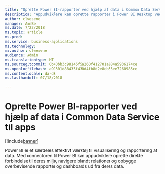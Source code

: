 ```yaml
---
title: "Oprette Power BI-rapporter ved hjælp af data i Common Data Service til apps"
description: "Appudviklere kan oprette rapporter i Power BI Desktop ved hjælp af den opdaterede Power BI-connector til Common Data Service til apps."
author: clwesene
manager: AnnBe
ms.date: 7/22/2018
ms.topic: article
ms.prod: 
ms.service: business-applications
ms.technology: 
ms.author: clwesene
audience: Admin
ms.translationtype: HT
ms.sourcegitcommit: 0b40bb3c98145f5a260f412701a884a5936174ce
ms.openlocfilehash: a91301d88435f430d4fb8d2e8eb55ee7260985ce
ms.contentlocale: da-dk
ms.lasthandoff: 07/18/2018

---
```

# <a name="create-power-bi-reports-using-data-in-common-data-service-for-apps"></a>Oprette Power BI-rapporter ved hjælp af data i Common Data Service til apps


[!include[banner](../../includes/banner.md)]

Power BI er et særdeles effektivt værktøj til visualisering og rapportering af data. Med connectoren til Power BI kan appudviklere oprette direkte forbindelse til deres miljø, navigere blandt relationer og opbygge overbevisende rapporter og dashboards ud fra deres data.

